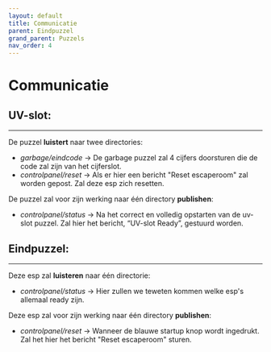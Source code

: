 ```yaml
---
layout: default
title: Communicatie
parent: Eindpuzzel
grand_parent: Puzzels
nav_order: 4
---
```



# Communicatie

## UV-slot:

---

De puzzel **luistert** naar twee directories:
* *garbage/eindcode* -> De garbage puzzel zal 4 cijfers doorsturen die de code zal zijn van het cijferslot.
* *controlpanel/reset* -> Als er hier een bericht "Reset escaperoom" zal worden gepost. Zal deze esp zich resetten.

De puzzel zal voor zijn werking naar één directory **publishen**:
* *controlpanel/status* -> Na het correct en volledig opstarten van de uv-slot puzzel. Zal hier het bericht, “UV-slot Ready”,  gestuurd worden.



## Eindpuzzel:

---

Deze esp zal **luisteren** naar één directorie:
* *controlpanel/status* -> Hier zullen we teweten kommen welke esp's allemaal ready zijn.

Deze esp zal voor zijn werking naar één directory **publishen**:
* *controlpanel/reset* -> Wanneer de blauwe startup knop wordt ingedrukt. Zal het hier het bericht "Reset escaperoom" sturen.
